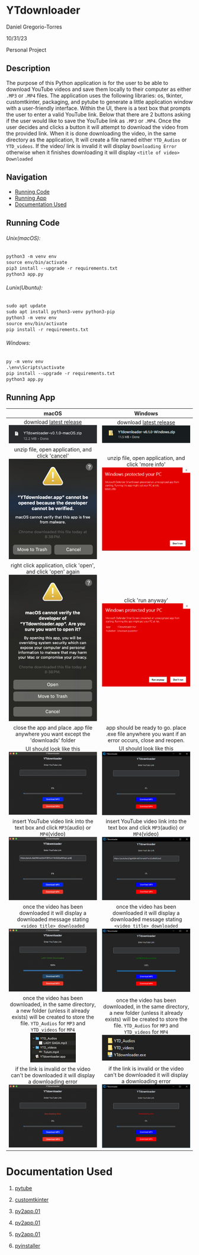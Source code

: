 # YTdownloader

Daniel Gregorio-Torres

10/31/23

Personal Project

## Description

The purpose of this Python application is for the user to be able to download YouTube videos and save them locally to their computer as either `.MP3` or `.MP4` files. The application uses the following libraries: os, tkinter, customtkinter, packaging, and pytube to generate a little application window with a user-friendly interface. Within the UI, there is a text box that prompts the user to enter a valid YouTube link. Below that there are 2 buttons asking if the user would like to save the YouTube link as `.MP3` or `.MP4`. Once the user decides and clicks a button it will attempt to download the video from the provided link. When it is done downloading the video, in the same directory as the application, It will create a file named either `YTD_Audios` or `YTD_videos`. If the video/ link is invalid it will display `Downloading Error` otherwise when it finishes downloading it will display `<title of video> Downloaded`

## Navigation

- [Running Code](#running-code)
- [Running App](#running-app)
- [Documentation Used](#documentation-used)

## Running Code

###### Unix(macOS):

```shell
python3 -m venv env
source env/bin/activate
pip3 install --upgrade -r requirements.txt
python3 app.py
```

###### Lunix(Ubuntu):
```shell
sudo apt update
sudo apt install python3-venv python3-pip
python3 -m venv env
source env/bin/activate
pip install -r requirements.txt
```

###### Windows:

```shell
py -m venv env
.\env\Scripts\activate
pip install --upgrade -r requirements.txt
python3 app.py
```

## Running App

|                                                                                                           macOS                                                                                                            |                                                                                                          Windows                                                                                                           |
| :------------------------------------------------------------------------------------------------------------------------------------------------------------------------------------------------------------------------: | :------------------------------------------------------------------------------------------------------------------------------------------------------------------------------------------------------------------------: |
|                                                       download [latest release](https://github.com/iwnl-daniel/YTdownloader/releases)<br>![](/imgs/download_mac.png)                                                       |                                                       download [latest release](https://github.com/iwnl-daniel/YTdownloader/releases)<br>![](/imgs/download_win.png)                                                       |
|                                                                       unzip file, open application, and click 'cancel'<br>![](/imgs/pcrisk_mac.png)                                                                        |                                                                      unzip file, open application, and click 'more info'<br>![](/imgs/pcrisk_win.png)                                                                      |
|                                                               right click application, click 'open', and click 'open' again<br>![](/imgs/run_anyway_mac.png)                                                               |                                                                                    click 'run anyway'<br>![](/imgs/run_anyway_win.png)                                                                                     |
|                                                                     close the app and place .app file anywhere you want except the 'downloads' folder                                                                      |                                                             app should be ready to go. place .exe file anywhere you want if an error occurs, close and reopen.                                                             |
|                                                                                    UI should look like this<br>![](/imgs/appUI_mac.png)                                                                                    |                                                                                    UI should look like this<br>![](/imgs/appUI_win.png)                                                                                    |
|                                                     insert YouTube video link into the text box and click `MP3`(audio) or `MP4`(video)<br>![](/imgs/enterlink_mac.png)                                                     |                                                     insert YouTube video link into the text box and click `MP3`(audio) or `MP4`(video)<br>![](/imgs/enterlink_win.png)                                                     |
|                                      once the video has been downloaded it will display a downloaded message stating `<video title> downloaded`<br>![](/imgs/vid_downloaded_mac.png)                                       |                                      once the video has been downloaded it will display a downloaded message stating `<video title> downloaded`<br>![](/imgs/vid_downloaded_win.png)                                       |
| once the video has been downloaded, in the same directory, a new folder (unless it already exists) will be created to store the file. `YTD_Audios` for `MP3` and `YTD_videos` for `MP4`<br>![](/imgs/createdfiles_mac.png) | once the video has been downloaded, in the same directory, a new folder (unless it already exists) will be created to store the file. `YTD_Audios` for `MP3` and `YTD_videos` for `MP4`<br>![](/imgs/createdfiles_win.png) |
|                                              if the link is invalid or the video can't be downloaded it will display a downloading error<br>![](/imgs/download_error_mac.png)                                              |                                              if the link is invalid or the video can't be downloaded it will display a downloading error<br>![](/imgs/download_error_win.png)                                              |

# Documentation Used

1. [pytube](https://pytube.io/en/latest/api.html#pytube.YouTube.title)

1. [customtkinter](https://customtkinter.tomschimansky.com/documentation/)

1. [py2app.01](https://py2app.readthedocs.io/en/latest/)

1. [py2app.01](https://py2app.readthedocs.io/_/downloads/en/stable/pdf/)

1. [py2app.01](https://www.marinamele.com/from-a-python-script-to-a-portable-mac-application-with-py2app)

1. [pyinstaller](https://pyinstaller.org/en/stable/)
